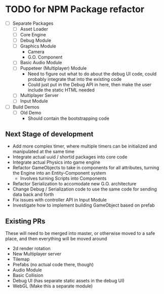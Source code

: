 # TODO for NPM Package refactor

- [ ] Separate Packages
    - [ ] Asset Loader
    - [ ] Core Engine
    - [ ] Debug Module
    - [ ] Graphics Module
        - Camera
        - G.O. Component
    - [ ] Basic Audio Module
    - [ ] Puppeteer (Multiplayer) Module
        - Need to figure out what to do about the debug UI code, could probably integrate that into the existing code
        - Could just put in the Debug API in here, then make the user include the static HTML needed
    - [ ] Multiplayer Server
    - [ ] Input Module
- [ ] Build Demos
    - [ ] Old Demo
        - Should contain the bootstrapping code


## Next Stage of development

- Add more complex timer, where multiple timers can be initialized and manipulated at the same time
- Integrate actual uuid / shortid packages into core code
- Integrate actual Physics into game engine
- Refactor GameObjects to take in components for all attributes, turning the Engine into an Entity-Component system
    - Involves turning Scripts into Components
- Refactor Serialization to accomodate new G.O. architecture
- Change Debug / Serialization code to use the same code for sending data back and forth
- Fix issues with controller API in Input Module
- Investigate how to implement building GameObject based on prefab

## Existing PRs

These will need to be merged into master, or otherwise moved to a safe place, and then everything will be moved around

- 2d render rotation
- New Multiplayer server
- Tilemap
- Prefabs (no actual code there, though)
- Audio Module
- Basic Collision
- Debug UI (has separate static assets in the debug UI)
- WebGL (Make this a separate module)